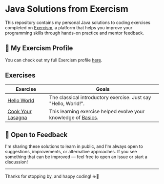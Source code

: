 # Java Solutions from Exercism

This repository contains my personal Java solutions to coding exercises completed on [Exercism](https://exercism.org/), a platform that helps you improve your programming skills through hands-on practice and mentor feedback.

## 👤 My Exercism Profile

You can check out my full Exercism profile [here](https://exercism.org/profiles/Valmati).

## Exercises

| Exercise | Goals |
|----------|--------------------|
| [Hello World](hello-world/) | The classical introductory exercise. Just say "Hello, World!". |
| [Cook Your Lasagna](lasagna/) | This learning exercise helped evolve your knowledge of [Basics](https://exercism.org/tracks/java/concepts/basics). |

## 💬 Open to Feedback

I'm sharing these solutions to learn in public, and I'm always open to suggestions, improvements, or alternative approaches. If you see something that can be improved — feel free to open an issue or start a discussion!

---

Thanks for stopping by, and happy coding! ☕🚀
